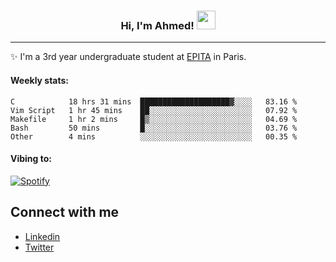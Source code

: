 <!-- Heading -->
<h3 align="center"> Hi, I'm Ahmed! <img src = "https://raw.githubusercontent.com/MartinHeinz/MartinHeinz/master/wave.gif" width = 30px></h3>

<!-- About section -->
---
✨ I'm a 3rd year undergraduate student at <a href="https://www.epita.fr/en/">EPITA</a> in Paris.

<h4 align ="left"> Weekly stats: </h4>

<!--START_SECTION:waka-->

```text
C            18 hrs 31 mins  ████████████████████▓░░░░   83.16 %
Vim Script   1 hr 45 mins    ██░░░░░░░░░░░░░░░░░░░░░░░   07.92 %
Makefile     1 hr 2 mins     █▒░░░░░░░░░░░░░░░░░░░░░░░   04.69 %
Bash         50 mins         █░░░░░░░░░░░░░░░░░░░░░░░░   03.76 %
Other        4 mins          ░░░░░░░░░░░░░░░░░░░░░░░░░   00.35 %
```

<!--END_SECTION:waka-->

<!-- [![Ahmed's GitHub stats](https://github-readme-stats.vercel.app/api?username=ahmedhassayoune)](https://github.com/anuraghazra/github-readme-stats) -->

<h4 align ="left">Vibing to:</h4>

[![Spotify](https://novatorem-ten-lyart.vercel.app/api/spotify)](https://open.spotify.com/user/31knevkvll66tzc3gqtoi6ngjbre)

<!-- Connect section -->

## Connect with me
  * <a href="https://www.linkedin.com/in/ahmed-hassayoune-6a10ba251/">Linkedin</a>
  * <a href="https://twitter.com/Ahmedhassaaa">Twitter</a>

<!-- Connect section: END -->
